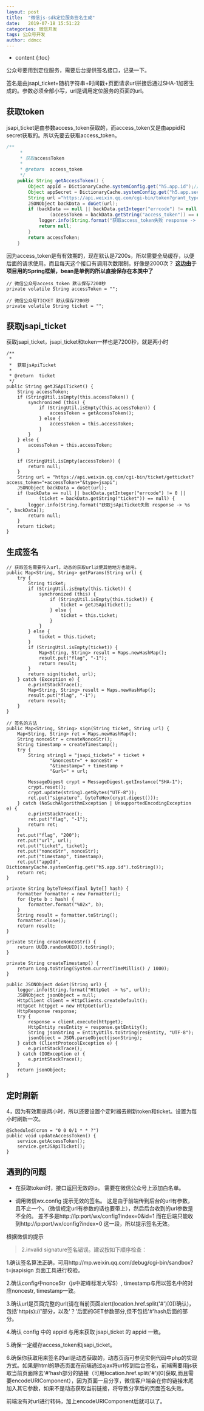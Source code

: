 ```yaml
---
layout: post
title:  "微信js-sdk定位服务签名生成"
date:   2019-07-18 15:51:22
categories: 微信开发
tags: 公众号开发
author: ddmcc
---
```


* content
{:toc}

公众号要用到定位服务，需要后台提供签名接口，记录一下。

签名是由jsapi_ticket+随机字符串+时间戳+页面请求url拼接后通过SHA-1加密生成的。参数必须全部小写，url是调用定位服务的页面的url。





## 获取token

jsapi_ticket是由参数access_token获取的，而access_token又是由appid和secret获取的。所以先要去获取access_token。

```Java
/**
     *
     * 获取accessToken
     *
     * @return  access_token
     */
    public String getAccessToken() {
        Object appId = DictionaryCache.systemConfig.get("h5.app.id");//应用ID
        Object appSecret = DictionaryCache.systemConfig.get("h5.app.secret");//(应用密钥)
        String url ="https://api.weixin.qq.com/cgi-bin/token?grant_type=client_credential&appid="+appId+"&secret="+appSecret+"";
        JSONObject backData = doGet(url);
        if (backData == null || backData.getInteger("errcode") != null || 
				(accessToken = backData.getString("access_token")) == null) {
            logger.info(String.format("获取access_token失败 response -> %s   ", backData));
            return null;
        }
        return accessToken;
    }
```
	
	
因为access_token是有有效期的，现在默认是7200s，所以需要全局缓存，以便后面的请求使用。而且每天这个接口有调用次数限制。好像是2000次？
**这边由于项目用的Spring框架，bean是单例的所以直接保存在本类中了**

	// 微信公众号access_token 默认保存7200秒
    private volatile String accessToken = "";
	
	// 微信公众号TICKET 默认保存7200秒
    private volatile String ticket = "";


## 获取jsapi_ticket

获取jsapi_ticket，jsapi_ticket和token一样也是7200秒，就是两小时

    /**
     *
     *  获取jsApiTicket
     *
     * @return  ticket
     */
    public String getJSApiTicket() {
        String accessToken;
        if (StringUtil.isEmpty(this.accessToken)) {
            synchronized (this) {
                if (StringUtil.isEmpty(this.accessToken)) {
                    accessToken = getAccessToken();
                } else {
                    accessToken = this.accessToken;
                }
            }
        } else {
            accessToken = this.accessToken;
        }

        if (StringUtil.isEmpty(accessToken)) {
            return null;
        }
        String url = "https://api.weixin.qq.com/cgi-bin/ticket/getticket?access_token="+accessToken+"&type=jsapi";
        JSONObject backData = doGet(url);
        if (backData == null || backData.getInteger("errcode") != 0 || 
				(ticket = backData.getString("ticket")) == null) {
            logger.info(String.format("获取jsApiTicket失败 response -> %s   ", backData));
            return null;
        }
        return ticket;
    }
	

## 生成签名

	// 获取签名需要传入url，动态的获取url以便其他地方也能用。
    public Map<String, String> getParams(String url) {
        try {
            String ticket;
            if (StringUtil.isEmpty(this.ticket)) {
                synchronized (this) {
                    if (StringUtil.isEmpty(this.ticket)) {
                        ticket = getJSApiTicket();
                    } else {
                        ticket = this.ticket;
                    }
                }
            } else {
                ticket = this.ticket;
            }
            if (StringUtil.isEmpty(ticket)) {
                Map<String, String> result = Maps.newHashMap();
                result.put("flag", "-1");
                return result;
            }
            return sign(ticket, url);
        } catch (Exception e) {
            e.printStackTrace();
            Map<String, String> result = Maps.newHashMap();
            result.put("flag", "-1");
            return result;
        }
    }

	// 签名的方法
    public Map<String, String> sign(String ticket, String url) {
        Map<String, String> ret = Maps.newHashMap();
        String nonceStr = createNonceStr();
        String timestamp = createTimestamp();
        try {
            String string1 = "jsapi_ticket=" + ticket +
                    "&noncestr=" + nonceStr +
                    "&timestamp=" + timestamp +
                    "&url=" + url;

            MessageDigest crypt = MessageDigest.getInstance("SHA-1");
            crypt.reset();
            crypt.update(string1.getBytes("UTF-8"));
            ret.put("signature", byteToHex(crypt.digest()));
        } catch (NoSuchAlgorithmException | UnsupportedEncodingException e) {
            e.printStackTrace();
            ret.put("flag", "-1");
            return ret;
        }
        ret.put("flag", "200");
        ret.put("url", url);
        ret.put("ticket", ticket);
        ret.put("nonceStr", nonceStr);
        ret.put("timestamp", timestamp);
        ret.put("appId", DictionaryCache.systemConfig.get("h5.app.id").toString());
        return ret;
    }

    private String byteToHex(final byte[] hash) {
        Formatter formatter = new Formatter();
        for (byte b : hash) {
            formatter.format("%02x", b);
        }
        String result = formatter.toString();
        formatter.close();
        return result;
    }

    private String createNonceStr() {
        return UUID.randomUUID().toString();
    }

    private String createTimestamp() {
        return Long.toString(System.currentTimeMillis() / 1000);
    }
	
	public JSONObject doGet(String url) {
        logger.info(String.format("HttpGet -> %s", url));
        JSONObject jsonObject = null;
        HttpClient client = HttpClients.createDefault();
        HttpGet httpget = new HttpGet(url);
        HttpResponse response;
        try {
            response = client.execute(httpget);
            HttpEntity resEntity = response.getEntity();
            String jsonString = EntityUtils.toString(resEntity, "UTF-8");
            jsonObject = JSON.parseObject(jsonString);
        } catch (ClientProtocolException e) {
            e.printStackTrace();
        } catch (IOException e) {
            e.printStackTrace();
        }
        return jsonObject;
    }
	
## 定时刷新	
4，因为有效期是两小时，所以还要设置个定时器去刷新token和ticket。设置为每小时刷新一次。

	@Scheduled(cron = "0 0 0/1 * * ?")
    public void updateAccessToken() {
        service.getAccessToken();
        service.getJSApiTicket();
    }
	
	
	
## 遇到的问题
	
- 在获取token时，接口返回无效的ip。 需要在微信公众号上添加白名单。

- 调用微信wx.config 提示无效的签名。 这是由于前端传到后台的url有参数，且不止一个。（微信规定url有参数的话也要带上），然后后台收到的url参数是不全的。
差不多是http://ip:port/wx/config?index=0&id=1 而在后端只能收到http://ip:port/wx/config?index=0 这一段，所以提示签名无效。

根据微信的提示
>2.invalid signature签名错误。建议按如下顺序检查：

1.确认签名算法正确，可用http://mp.weixin.qq.com/debug/cgi-bin/sandbox?t=jsapisign 页面工具进行校验。

2.确认config中nonceStr（js中驼峰标准大写S）, timestamp与用以签名中的对应noncestr, timestamp一致。

3.确认url是页面完整的url(请在当前页面alert(location.href.split('#')[0])确认)，包括'http(s)://'部分，以及'？'后面的GET参数部分,但不包括'#'hash后面的部分。

4.确认 config 中的 appid 与用来获取 jsapi_ticket 的 appid 一致。

5.确保一定缓存access_token和jsapi_ticket。

6.确保你获取用来签名的url是动态获取的，动态页面可参见实例代码中php的实现方式。如果是html的静态页面在前端通过ajax将url传到后台签名，前端需要用js获取当前页面除去'#'hash部分的链接（可用location.href.split('#')[0]获取,而且需要encodeURIComponent），因为页面一旦分享，微信客户端会在你的链接末尾加入其它参数，如果不是动态获取当前链接，将导致分享后的页面签名失败。

前端没有对url进行转码，加上encodeURIComponent后就可以了。

